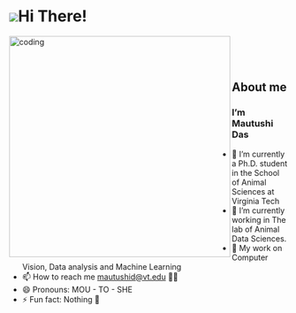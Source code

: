 ![](https://user-images.githubusercontent.com/18350557/176309783-0785949b-9127-417c-8b55-ab5a4333674e.gif)Hi There!
======================================================================================================================================

<img align="left" alt="coding" width="400" src="https://user-images.githubusercontent.com/59734313/157189039-c09b3e38-9f42-42c0-ab54-14f1574190a7.gif"/>

<br>
<br>
<br>

About me
--------
 

### I’m Mautushi Das
  - 🔭 I’m currently a Ph.D. student in the School of Animal Sciences at Virginia Tech
  - 🌱 I’m currently working in The lab of Animal Data Sciences.
  - 💞️ My work on Computer Vision, Data analysis and Machine Learning
  - 📫 How to reach me mautushid@vt.edu :woman_student:
  - 😄 Pronouns: MOU - TO - SHE
  - ⚡ Fun fact: Nothing :zany_face: 
</p>
